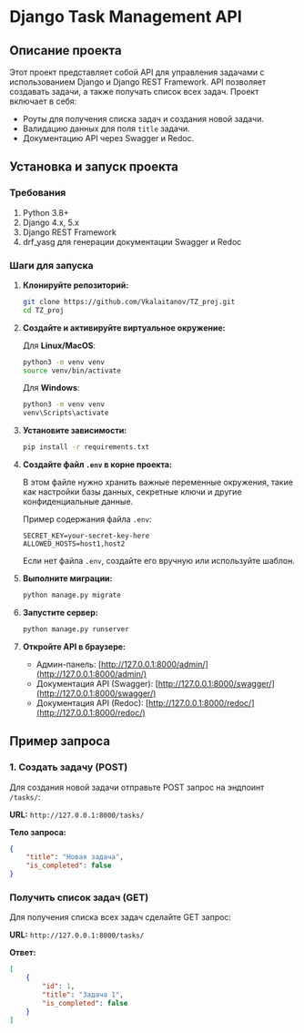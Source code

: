 # Django Task Management API

## Описание проекта

Этот проект представляет собой API для управления задачами с использованием Django и Django REST Framework. API позволяет создавать задачи, а также получать список всех задач. Проект включает в себя:

- Роуты для получения списка задач и создания новой задачи.
- Валидацию данных для поля `title` задачи.
- Документацию API через Swagger и Redoc.

## Установка и запуск проекта

### Требования

1. Python 3.8+
2. Django 4.x, 5.x
3. Django REST Framework
4. drf_yasg для генерации документации Swagger и Redoc

### Шаги для запуска

1. **Клонируйте репозиторий:**

    ```bash
    git clone https://github.com/Vkalaitanov/TZ_proj.git
    cd TZ_proj
    ```

2. **Создайте и активируйте виртуальное окружение:**

    Для **Linux/MacOS**:
    ```bash
    python3 -m venv venv
    source venv/bin/activate
    ```

    Для **Windows**:
    ```bash
    python3 -m venv venv
    venv\Scripts\activate
    ```

3. **Установите зависимости:**

    ```bash
    pip install -r requirements.txt
    ```

4. **Создайте файл `.env` в корне проекта:**

    В этом файле нужно хранить важные переменные окружения, такие как настройки базы данных, секретные ключи и другие конфиденциальные данные.

    Пример содержания файла `.env`:
    ```env
    SECRET_KEY=your-secret-key-here
    ALLOWED_HOSTS=host1,host2
    ```

    Если нет файла `.env`, создайте его вручную или используйте шаблон.

5. **Выполните миграции:**

    ```bash
    python manage.py migrate
    ```

6. **Запустите сервер:**

    ```bash
    python manage.py runserver
    ```

7. **Откройте API в браузере:**

    - Админ-панель: [http://127.0.0.1:8000/admin/](http://127.0.0.1:8000/admin/)
    - Документация API (Swagger): [http://127.0.0.1:8000/swagger/](http://127.0.0.1:8000/swagger/)
    - Документация API (Redoc): [http://127.0.0.1:8000/redoc/](http://127.0.0.1:8000/redoc/)

## Пример запроса

### 1. Создать задачу (POST)

Для создания новой задачи отправьте POST запрос на эндпоинт `/tasks/`:

**URL:** `http://127.0.0.1:8000/tasks/`

**Тело запроса:**
```json
{
    "title": "Новая задача",
    "is_completed": false
}
```


### Получить список задач (GET)

Для получения списка всех задач сделайте GET запрос:

**URL:** `http://127.0.0.1:8000/tasks/`

**Ответ:**
```json
[
    {
        "id": 1,
        "title": "Задача 1",
        "is_completed": false
    }
]

